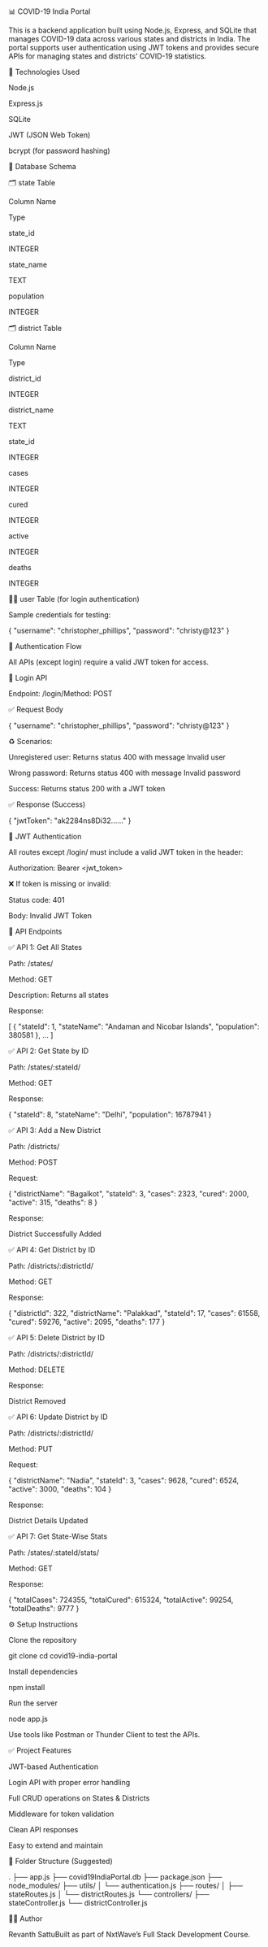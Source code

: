 📊 COVID-19 India Portal

This is a backend application built using Node.js, Express, and SQLite that manages COVID-19 data across various states and districts in India. The portal supports user authentication using JWT tokens and provides secure APIs for managing states and districts' COVID-19 statistics.

💠 Technologies Used

Node.js

Express.js

SQLite

JWT (JSON Web Token)

bcrypt (for password hashing)

📁 Database Schema

🗂️ state Table

Column Name

Type

state_id

INTEGER

state_name

TEXT

population

INTEGER

🗂️ district Table

Column Name

Type

district_id

INTEGER

district_name

TEXT

state_id

INTEGER

cases

INTEGER

cured

INTEGER

active

INTEGER

deaths

INTEGER

🧑‍💻 user Table (for login authentication)

Sample credentials for testing:

{
  "username": "christopher_phillips",
  "password": "christy@123"
}

🔐 Authentication Flow

All APIs (except login) require a valid JWT token for access.

🔑 Login API

Endpoint: /login/Method: POST

✅ Request Body

{
  "username": "christopher_phillips",
  "password": "christy@123"
}

♻️ Scenarios:

Unregistered user: Returns status 400 with message Invalid user

Wrong password: Returns status 400 with message Invalid password

Success: Returns status 200 with a JWT token

✅ Response (Success)

{
  "jwtToken": "ak2284ns8Di32......"
}

🔐 JWT Authentication

All routes except /login/ must include a valid JWT token in the header:

Authorization: Bearer <jwt_token>

❌ If token is missing or invalid:

Status code: 401

Body: Invalid JWT Token

📡 API Endpoints

✅ API 1: Get All States

Path: /states/

Method: GET

Description: Returns all states

Response:

[
  {
    "stateId": 1,
    "stateName": "Andaman and Nicobar Islands",
    "population": 380581
  },
  ...
]

✅ API 2: Get State by ID

Path: /states/:stateId/

Method: GET

Response:

{
  "stateId": 8,
  "stateName": "Delhi",
  "population": 16787941
}

✅ API 3: Add a New District

Path: /districts/

Method: POST

Request:

{
  "districtName": "Bagalkot",
  "stateId": 3,
  "cases": 2323,
  "cured": 2000,
  "active": 315,
  "deaths": 8
}

Response:

District Successfully Added

✅ API 4: Get District by ID

Path: /districts/:districtId/

Method: GET

Response:

{
  "districtId": 322,
  "districtName": "Palakkad",
  "stateId": 17,
  "cases": 61558,
  "cured": 59276,
  "active": 2095,
  "deaths": 177
}

✅ API 5: Delete District by ID

Path: /districts/:districtId/

Method: DELETE

Response:

District Removed

✅ API 6: Update District by ID

Path: /districts/:districtId/

Method: PUT

Request:

{
  "districtName": "Nadia",
  "stateId": 3,
  "cases": 9628,
  "cured": 6524,
  "active": 3000,
  "deaths": 104
}

Response:

District Details Updated

✅ API 7: Get State-Wise Stats

Path: /states/:stateId/stats/

Method: GET

Response:

{
  "totalCases": 724355,
  "totalCured": 615324,
  "totalActive": 99254,
  "totalDeaths": 9777
}

⚙️ Setup Instructions

Clone the repository

git clone <your-repo-url>
cd covid19-india-portal

Install dependencies

npm install

Run the server

node app.js

Use tools like Postman or Thunder Client to test the APIs.

✅ Project Features

JWT-based Authentication

Login API with proper error handling

Full CRUD operations on States & Districts

Middleware for token validation

Clean API responses

Easy to extend and maintain

📂 Folder Structure (Suggested)

.
├── app.js
├── covid19IndiaPortal.db
├── package.json
├── node_modules/
├── utils/
│   └── authentication.js
├── routes/
│   ├── stateRoutes.js
│   └── districtRoutes.js
└── controllers/
    ├── stateController.js
    └── districtController.js

👨‍💼 Author

Revanth SattuBuilt as part of NxtWave’s Full Stack Development Course.

